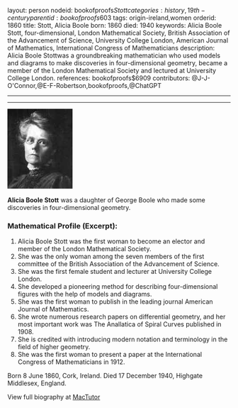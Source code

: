 layout: person
nodeid: bookofproofs$Stott
categories: history,19th-century
parentid: bookofproofs$603
tags: origin-ireland,women
orderid: 1860
title: Stott, Alicia Boole
born: 1860
died: 1940
keywords: Alicia Boole Stott, four-dimensional, London Mathematical Society, British Association of the Advancement of Science, University College London, American Journal of Mathematics, International Congress of Mathematicians
description: Alicia Boole Stottwas a groundbreaking mathematician who used models and diagrams to make discoveries in four-dimensional geometry, became a member of the London Mathematical Society and lectured at University College London.
references: bookofproofs$6909
contributors: @J-J-O'Connor,@E-F-Robertson,bookofproofs,@ChatGPT

---



---

![Stott.jpg](https://github.com/bookofproofs/bookofproofs.github.io/blob/main/_sources/_assets/images/portraits/Stott.jpg?raw=true)

**Alicia Boole Stott** was a daughter of George Boole who made some discoveries in four-dimensional geometry.

### Mathematical Profile (Excerpt):
1. Alicia Boole Stott was the first woman to become an elector and member of the London Mathematical Society.
2. She was the only woman among the seven members of the first committee of the British Association of the Advancement of Science.
3. She was the first female student and lecturer at University College London.
4. She developed a pioneering method for describing four-dimensional figures with the help of models and diagrams.
5. She was the first woman to publish in the leading journal American Journal of Mathematics.
6. She wrote numerous research papers on differential geometry, and her most important work was The Anallatica of Spiral Curves published in 1908.
7. She is credited with introducing modern notation and terminology in the field of higher geometry.
8. She was the first woman to present a paper at the International Congress of Mathematicians in 1912.

Born 8 June 1860, Cork, Ireland. Died 17 December 1940, Highgate Middlesex, England.

View full biography at [MacTutor](https://mathshistory.st-andrews.ac.uk/Biographies/Stott/)
